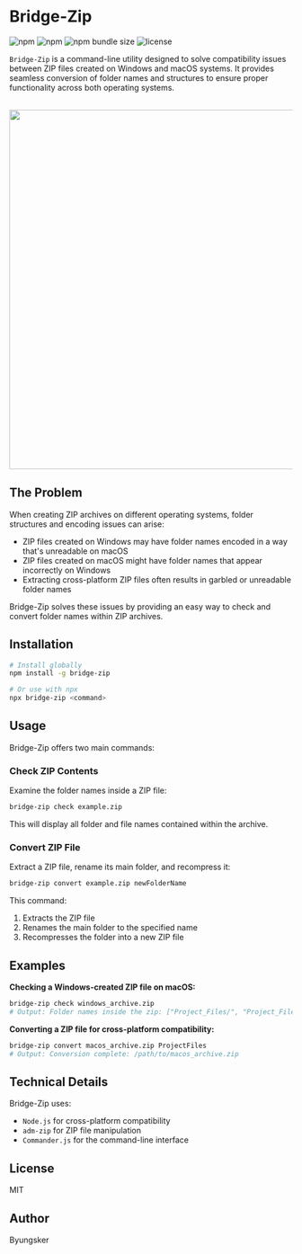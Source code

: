 # Bridge-Zip

![npm](https://img.shields.io/npm/v/bridge-zip)
![npm](https://img.shields.io/npm/dt/bridge-zip)
![npm bundle size](https://img.shields.io/bundlephobia/min/bridge-zip)
![license](https://img.shields.io/npm/l/bridge-zip)

`Bridge-Zip` is a command-line utility designed to solve compatibility issues between ZIP files created on Windows and macOS systems. It provides seamless conversion of folder names and structures to ensure proper functionality across both operating systems.

<br>

<img src="https://github.com/user-attachments/assets/1438ad6b-49de-40f7-ba30-e01fc52b2f57" width="640">

<br>

## The Problem

When creating ZIP archives on different operating systems, folder structures and encoding issues can arise:

- ZIP files created on Windows may have folder names encoded in a way that's unreadable on macOS
- ZIP files created on macOS might have folder names that appear incorrectly on Windows
- Extracting cross-platform ZIP files often results in garbled or unreadable folder names

Bridge-Zip solves these issues by providing an easy way to check and convert folder names within ZIP archives.

## Installation

```bash
# Install globally
npm install -g bridge-zip

# Or use with npx
npx bridge-zip <command>
```

## Usage

Bridge-Zip offers two main commands:

### Check ZIP Contents

Examine the folder names inside a ZIP file:

```bash
bridge-zip check example.zip
```

This will display all folder and file names contained within the archive.

### Convert ZIP File

Extract a ZIP file, rename its main folder, and recompress it:

```bash
bridge-zip convert example.zip newFolderName
```

This command:

1. Extracts the ZIP file
2. Renames the main folder to the specified name
3. Recompresses the folder into a new ZIP file

## Examples

**Checking a Windows-created ZIP file on macOS:**

```bash
bridge-zip check windows_archive.zip
# Output: Folder names inside the zip: ["Project_Files/", "Project_Files/document.docx", ...]

```

**Converting a ZIP file for cross-platform compatibility:**

```bash
bridge-zip convert macos_archive.zip ProjectFiles
# Output: Conversion complete: /path/to/macos_archive.zip
```

## Technical Details

Bridge-Zip uses:

- `Node.js` for cross-platform compatibility
- `adm-zip` for ZIP file manipulation
- `Commander.js` for the command-line interface

## License

MIT

## Author

Byungsker
